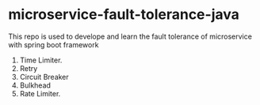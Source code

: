 # microservice-fault-tolerance-java

This repo is used to develope and learn the fault tolerance of microservice with spring boot framework

1. Time Limiter.
2. Retry
3. Circuit Breaker
4. Bulkhead
5. Rate Limiter.


